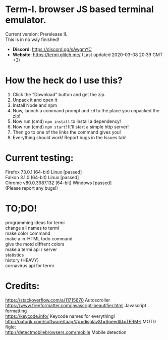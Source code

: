 # Term-I. browser JS based terminal emulator.

Current version: Prerelease II.<br>
This is in no way finished!

- **Discord**: https://discord.gg/sAwgmYC
- **Website**: https://termi.glitch.me/ (Last updated 2020-03-08 20:39 GMT +3)

# How the heck do I use this?
1. Click the "Download" button and get the zip.
2. Unpack it and open it
3. Install Node and npm
4. Now, launch a command prompt and `cd` to the place you unpacked the zip!
5. Now run (cmd) `npm install` to install a dependency!
5. Now run (cmd) `npm start`! It'll start a simple http server!
6. Then go to one of the links the command gives you!
7. Everything should work! Report bugs in the Issues tab!

# Current testing:
Firefox 73.0.1 (64-bit) Linux [passed]<br>
Falkon 3.1.0 (64-bit) Linux [passed]<br>
Chrome v80.0.3987.132 (64-bit) Windows [passed]<br>
(Please report any bugs!)

# TO;DO!
programming ideas for termi<br>
change all names to termi<br>
make color command<br>
make a in-HTML todo command<br>
give the motd diffrent colors<br>
make a termi api / server<br>
statistics<br>
history (HEAVY)<br>
cornavirus api for termi<br>

# Credits:
https://stackoverflow.com/a/11715670 Autoscroller<br>
https://www.freeformatter.com/javascript-beautifier.html Javascript formatting<br>
https://keycode.info/ Keycode names for everything!<br>
http://patorjk.com/software/taag/#p=display&f=Speed&t=TERM-I MOTD figlet<br>
http://detectmobilebrowsers.com/mobile Mobile detection<br>

